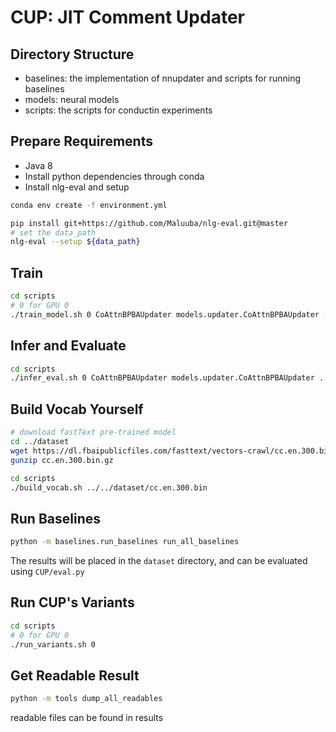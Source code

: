# CUP: JIT Comment Updater
## Directory Structure
- baselines: the implementation of nnupdater and scripts for running baselines
- models: neural models
- scripts: the scripts for conductin experiments

## Prepare Requirements
- Java 8
- Install python dependencies through conda
- Install nlg-eval and setup

```bash
conda env create -f environment.yml

pip install git+https://github.com/Maluuba/nlg-eval.git@master
# set the data_path
nlg-eval --setup ${data_path}
```

## Train
```bash
cd scripts
# 0 for GPU 0
./train_model.sh 0 CoAttnBPBAUpdater models.updater.CoAttnBPBAUpdater ../dataset
```

## Infer and Evaluate
```bash
cd scripts
./infer_eval.sh 0 CoAttnBPBAUpdater models.updater.CoAttnBPBAUpdater ../dataset
```

## Build Vocab Yourself
```bash
# download fastText pre-trained model
cd ../dataset
wget https://dl.fbaipublicfiles.com/fasttext/vectors-crawl/cc.en.300.bin.gz
gunzip cc.en.300.bin.gz

cd scripts
./build_vocab.sh ../../dataset/cc.en.300.bin
```

## Run Baselines
```bash
python -m baselines.run_baselines run_all_baselines
```

The results will be placed in the `dataset` directory, and can be evaluated using `CUP/eval.py`

## Run CUP's Variants
```bash
cd scripts
# 0 for GPU 0
./run_variants.sh 0
```

## Get Readable Result
```bash
python -m tools dump_all_readables
```

readable files can be found in results
